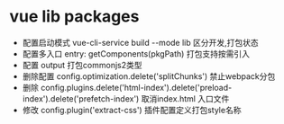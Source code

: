 # vue lib packages

* 配置启动模式 vue-cli-service build --mode lib 区分开发,打包状态
* 配置多入口 entry: getComponents(pkgPath) 打包支持按需引入
* 配置 output 打包commonjs2类型
* 删除配置 config.optimization.delete('splitChunks') 禁止webpack分包
* 删除 config.plugins.delete('html-index').delete('preload-index').delete('prefetch-index') 取消index.html 入口文件
* 修改 config.plugin('extract-css') 插件配置定义打包style名称